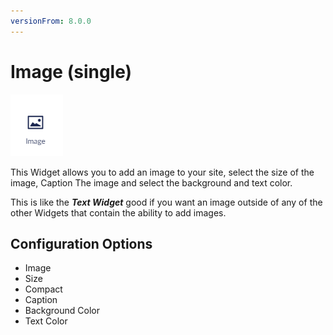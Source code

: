 ```yaml
---
versionFrom: 8.0.0
---
```


# Image (single)

![Image widget icon](images/The-Image-Widget.png)

This Widget allows you to add an image to your site, select the size of the image, Caption The image and select the background and text color.

This is like the ***Text Widget*** good if you want an image outside of any of the other Widgets that contain the ability to add images.

## Configuration Options

- Image
- Size
- Compact
- Caption
- Background Color
- Text Color